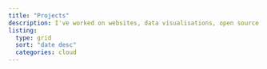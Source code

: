 ```yaml
---
title: "Projects"
description: I've worked on websites, data visualisations, open source packages and other fun things. 
listing:
  type: grid
  sort: "date desc"
  categories: cloud
---
```

